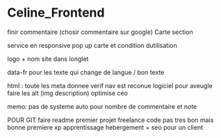 # Celine_Frontend

finir commentaire (chosir commentaire sur google)
Carte section

service en responsive
pop up carte et condition dutilisation

logo + nom site dans longlet

data-fr pour les texte qui change de langue / bon texte

html :
toute les meta donnee
verif nav est reconue logiciel pour aveugle
faire les alt (img description)
optimise ceo

memo:
pas de systeme auto pour nombre de commentaire et note

POUR GIT
faire readme
premier projet freelance
code pas tres bon mais bonne premiere xp
apprentissage hebergement + seo pour un client
